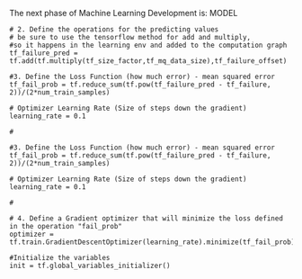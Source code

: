 The next phase of Machine Learning Development is:
MODEL

    
    # 2. Define the operations for the predicting values
    # be sure to use the tensorflow method for add and multiply,
    #so it happens in the learning env and added to the computation graph
    tf_failure_pred = tf.add(tf.multiply(tf_size_factor,tf_mq_data_size),tf_failure_offset)

    #3. Define the Loss Function (how much error) - mean squared error
    tf_fail_prob = tf.reduce_sum(tf.pow(tf_failure_pred - tf_failure, 2))/(2*num_train_samples)

    # Optimizer Learning Rate (Size of steps down the gradient)
    learning_rate = 0.1

    #

    #3. Define the Loss Function (how much error) - mean squared error
    tf_fail_prob = tf.reduce_sum(tf.pow(tf_failure_pred - tf_failure, 2))/(2*num_train_samples)

    # Optimizer Learning Rate (Size of steps down the gradient)
    learning_rate = 0.1

    #

    # 4. Define a Gradient optimizer that will minimize the loss defined in the operation "fail_prob"
    optimizer = tf.train.GradientDescentOptimizer(learning_rate).minimize(tf_fail_prob)

    #Initialize the variables
    init = tf.global_variables_initializer()

